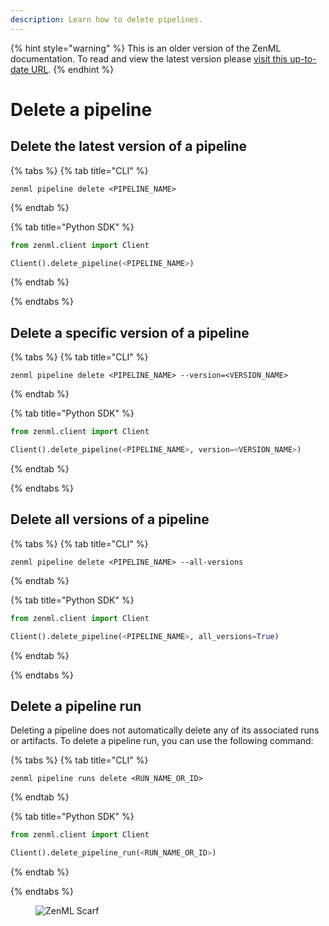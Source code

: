 ```yaml
---
description: Learn how to delete pipelines.
---
```


{% hint style="warning" %}
This is an older version of the ZenML documentation. To read and view the latest version please [visit this up-to-date URL](https://docs.zenml.io).
{% endhint %}


# Delete a pipeline

## Delete the latest version of a pipeline

{% tabs %}
{% tab title="CLI" %}

```shell
zenml pipeline delete <PIPELINE_NAME>
```

{% endtab %}

{% tab title="Python SDK" %}

```python
from zenml.client import Client

Client().delete_pipeline(<PIPELINE_NAME>)
```

{% endtab %}

{% endtabs %}

## Delete a specific version of a pipeline

{% tabs %}
{% tab title="CLI" %}

```shell
zenml pipeline delete <PIPELINE_NAME> --version=<VERSION_NAME>
```

{% endtab %}

{% tab title="Python SDK" %}

```python
from zenml.client import Client

Client().delete_pipeline(<PIPELINE_NAME>, version=<VERSION_NAME>)
```

{% endtab %}

{% endtabs %}

## Delete all versions of a pipeline

{% tabs %}
{% tab title="CLI" %}

```shell
zenml pipeline delete <PIPELINE_NAME> --all-versions
```

{% endtab %}

{% tab title="Python SDK" %}

```python
from zenml.client import Client

Client().delete_pipeline(<PIPELINE_NAME>, all_versions=True)
```


{% endtab %}

{% endtabs %}

## Delete a pipeline run

Deleting a pipeline does not automatically delete any of its associated runs or artifacts. To delete a pipeline run, you can use the following command:

{% tabs %}
{% tab title="CLI" %}

```shell
zenml pipeline runs delete <RUN_NAME_OR_ID>
```

{% endtab %}

{% tab title="Python SDK" %}

```python
from zenml.client import Client

Client().delete_pipeline_run(<RUN_NAME_OR_ID>)
```


{% endtab %}

{% endtabs %}


<figure><img src="https://static.scarf.sh/a.png?x-pxid=f0b4f458-0a54-4fcd-aa95-d5ee424815bc" alt="ZenML Scarf"><figcaption></figcaption></figure>
